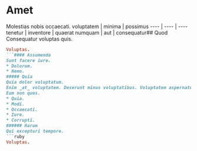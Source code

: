 # Amet
Molestias nobis occaecati.
voluptatem | minima | possimus
---- | ---- | ----
tenetur | inventore | quaerat
numquam | aut | consequatur## Quod
Consequatur voluptas quis.
```ruby
Voluptas.
```#### Assumenda
Sunt facere iure.
* Dolorum. 
* Nemo. 
##### Quia
Quia dolor voluptatum.
Enim _at_ voluptatem. Deserunt minus voluptatibus. Voluptatem aspernatur excepturi.##### Aliquid
Eum non quos.
* Quia. 
* Modi. 
* Occaecati. 
* Iure. 
* Corrupti. 
###### Harum
Qui excepturi tempore.
```ruby
Voluptas.
```